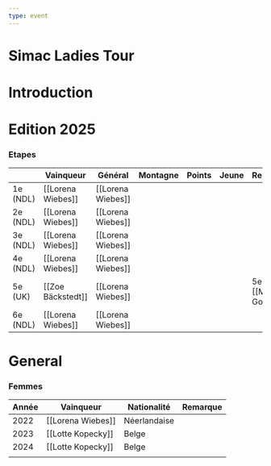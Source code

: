 ```yaml
---
type: event
---
```

# Simac Ladies Tour

# Introduction

# Edition 2025

### Etapes

|          | Vainqueur         | Général           | Montagne | Points | Jeune | Remarques                |
| -------- | ----------------- | ----------------- | -------- | ------ | ----- | ------------------------ |
| 1e (NDL) | [[Lorena Wiebes]] | [[Lorena Wiebes]] |          |        |       |                          |
| 2e (NDL) | [[Lorena Wiebes]] | [[Lorena Wiebes]] |          |        |       |                          |
| 3e (NDL) | [[Lorena Wiebes]] | [[Lorena Wiebes]] |          |        |       |                          |
| 4e (NDL) | [[Lorena Wiebes]] | [[Lorena Wiebes]] |          |        |       |                          |
| 5e (UK)  | [[Zoe Bäckstedt]] | [[Lorena Wiebes]] |          |        |       | 5e - [[Marthe Goossens]] |
| 6e (NDL) | [[Lorena Wiebes]] | [[Lorena Wiebes]] |          |        |       |                          |

# General

### Femmes

| Année | Vainqueur         | Nationalité  | Remarque |
| ----- | ----------------- | ------------ | -------- |
| 2022  | [[Lorena Wiebes]] | Néerlandaise |          |
| 2023  | [[Lotte Kopecky]] | Belge        |          |
| 2024  | [[Lotte Kopecky]] | Belge        |          |
|       |                   |              |          |
